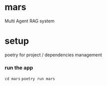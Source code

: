 # mars
Multi Agent RAG system 

# setup
poetry for project / dependencies management

### run the app
`cd mars`
`poetry run mars`

